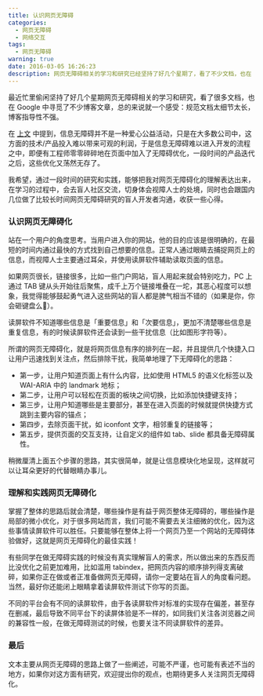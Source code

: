 ```yaml
---
title: 认识网页无障碍
categories:
  - 网页无障碍
  - 网络交互
tags:
  - 网页无障碍
warning: true
date: 2016-03-05 16:26:23
description: 网页无障碍相关的学习和研究已经坚持了好几个星期了，看了不少文档，也在 Google 中寻觅了不少博客文章，总的来说就一个感受：文档太细节太长，博客指导性不强。文本主要从网页无障碍的思路上做了一些阐述，可能不严谨，也可能有表述不当的地方，如果你对这方面有研究，欢迎提出你的观点，也期待更多人关注网页无障碍化。
---
```


最近忙里偷闲坚持了好几个星期网页无障碍相关的学习和研究，看了很多文档，也在 Google 中寻觅了不少博客文章，总的来说就一个感受：规范文档太细节太长，博客指导性不强。

<!--more-->

在 [上文](/blog/2016/02/28/step-in-aria/) 中提到，信息无障碍并不是一种爱心公益活动，只是在大多数公司中，这方面的技术/产品投入难以带来可观的利润，于是信息无障碍难以进入开发的流程之中，即便有工程师零零碎碎地在页面中加入了无障碍优化，一段时间的产品迭代之后，这些优化又荡然无存了。

我希望，通过一段时间的研究和实践，能够把我对网页无障碍化的理解表达出来，在学习的过程中，会去盲人社区交流，切身体会视障人士的处境，同时也会跟国内几位做了比较长时间网页无障碍研究的盲人开发者沟通，收获一些心得。

### 认识网页无障碍化

站在一个用户的角度思考。当用户进入你的网站，他的目的应该是很明确的，在最短的时间内通过最快的方式找到自己想要的信息。正常人通过眼睛去捕捉网页上的信息，而视障人士主要通过耳朵，并使用读屏软件辅助读取页面的信息。

如果网页很长，链接很多，比如一些门户网站，盲人用起来就会特别吃力，PC 上通过 TAB 键从头开始往后聚焦，成千上万个链接堆叠在一坨，其恶心程度可以想象，我觉得能够鼓起勇气进入这些网站的盲人都是脾气相当不错的（如果是你，你会砸键盘么🙈）。

读屏软件不知道哪些信息是「重要信息」和「次要信息」，更加不清楚哪些信息是重复信息，有的时候读屏软件还会读到一些干扰信息（比如图形字符等）。

所谓的网页无障碍化，就是将网页信息有序的排列在一起，并且提供几个快捷入口让用户迅速找到关注点，然后排除干扰，我简单地理了下无障碍化的思路：

- 第一步，让用户知道页面上有什么内容，比如使用 HTML5 的语义化标签以及 WAI-ARIA 中的 landmark 地标；
- 第二步，让用户可以轻松在页面的板块之间切换，比如添加快捷键支持；
- 第三步，让用户知道哪些是主要部分，甚至在进入页面的时候就提供快捷方式跳到主要内容的锚点；
- 第四步，去除页面干扰，如 iconfont 文字，相邻重复的链接等；
- 第五步，提供页面的交互支持，让自定义的组件如 tab、slide 都具备无障碍属性。

稍微厘清上面五个步骤的思路，其实很简单，就是让信息模块化地呈现，这样就可以让耳朵更好的代替眼睛办事儿。

### 理解和实践网页无障碍化

掌握了整体的思路后就会清楚，哪些操作是有益于网页整体无障碍的，哪些操作是局部的微小优化，对于很多网站而言，我们可能不需要去关注细微的优化，因为这些事情读屏软件可以胜任。只要能够在整体上将一个网页乃至一个网站的无障碍体验做好，这就是网页无障碍化的最佳实践！

有些同学在做无障碍实践的时候没有真实理解盲人的需求，所以做出来的东西反而比没优化之前更加难用，比如滥用 tabindex，把网页内容的顺序排列得支离破碎，如果你正在做或者正准备做网页无障碍，请你一定要站在盲人的角度看问题。当然，最好你还能闭上眼睛拿着读屏软件测试下你写的页面。

不同的平台会有不同的读屏软件，由于各读屏软件对标准的实现存在偏差，甚至存在删减，最后导致不同平台下的读屏体验是不一样的，如同我们关注各浏览器之间的兼容性一般，在做无障碍测试的时候，也要关注不同读屏软件的差异。

### 最后

文本主要从网页无障碍的思路上做了一些阐述，可能不严谨，也可能有表述不当的地方，如果你对这方面有研究，欢迎提出你的观点，也期待更多人关注网页无障碍化。
